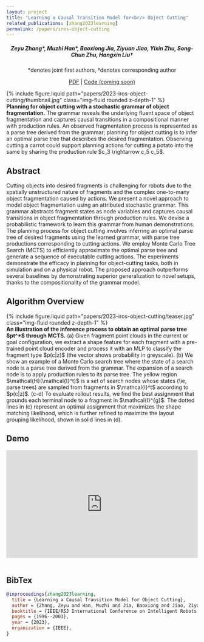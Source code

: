 ```yaml
---
layout: project
title: "Learning a Causal Transition Model for<br/> Object Cutting"
related_publications: [zhang2023learning]
permalink: /papers/iros-object-cutting
---
```


<h5 style="text-align: center;">
Zeyu Zhang*, Muzhi Han*, Baoxiong Jia, Ziyuan Jiao, Yixin Zhu, Song-Chun Zhu, Hangxin Liu†
</h5>
<p style="text-align: center;">
*denotes joint first authors, †denotes corresponding author
</p>
<p style="text-align: center;">
<a href="2023-iros-object-cutting/paper.pdf" target="_blank">PDF</a> | 
<a href="#" target="_blank">Code (coming soon)</a>
</p>

<div class="row mt-3">
    <div class="col-md-10 col-lg-8 mx-auto">
        {% include figure.liquid path="papers/2023-iros-object-cutting/thumbnail.jpg" class="img-fluid rounded z-depth-1" %}
    </div>
</div>
<div class="caption">
     <b>Planning for object cutting with a stochastic grammar of object fragmentation.</b> The grammar reveals the underlying fluent space of object fragmentation and captures causal transitions in a compositional manner with production rules. An observed fragmentation process is represented as a parse tree derived from the grammar; planning for object cutting is to infer an optimal parse tree that describes the desired fragmentation. Observing cutting a carrot could support planning actions for cutting a potato into the same by sharing the production rule $c_3 \rightarrow c_5 c_5$.
</div>

## Abstract

Cutting objects into desired fragments is challenging for robots due to the spatially unstructured nature of fragments and the complex one-to-many object fragmentation caused by actions. We present a novel approach to model object fragmentation using an attributed stochastic grammar. This grammar abstracts fragment states as node variables and captures causal transitions in object fragmentation through production rules. We devise a probabilistic framework to learn this grammar from human demonstrations. The planning process for object cutting involves inferring an optimal parse tree of desired fragments using the learned grammar, with parse tree productions corresponding to cutting actions. We employ Monte Carlo Tree Search (MCTS) to efficiently approximate the optimal parse tree and generate a sequence of executable cutting actions. The experiments demonstrate the efficacy in planning for object-cutting tasks, both in simulation and on a physical robot. The proposed approach outperforms several baselines by demonstrating superior generalization to novel setups, thanks to the compositionality of the grammar model.

## Algorithm Overview

<div class="row mt-3">
    <div class="col-sm">
        {% include figure.liquid path="papers/2023-iros-object-cutting/teaser.jpg" class="img-fluid rounded z-depth-1" %}
    </div>
</div>
<div class="caption">
     <b>An illustration of the inference process to obtain an optimal parse tree $pt^*$ through MCTS.</b> (a) Given fragment point clouds in the current or goal configuration, we extract a shape feature for each fragment with a pre-trained point cloud encoder and process it with an MLP to classify the fragment type $p(c|z)$ (the vector shows probability in greyscale). (b) We show an example of a Monte Carlo search tree where the state of a search node is a parse tree derived from the grammar. The expansion of a search node is to apply production rules to its parse tree. The yellow region $\mathcal{H}(\mathcal{I}^t)$ is a set of search nodes whose states (\ie, parse trees) are sampled from fragments in $\mathcal{I}^t$ according to $p(c|z)$. (c-d) To evaluate rollout results, we find the best assignment that grounds each terminal node to a fragment in $\mathcal{I}^{g}$. The dotted lines in (c) represent an optimal assignment that maximizes the shape matching likelihood, which is further refined to maximize the layout grouping likelihood, shown in solid lines in (d).
</div>

## Demo

<div style="padding:56.25% 0 0 0;position:relative;"><iframe src="https://player.vimeo.com/video/851269542?badge=0&amp;autopause=0&amp;player_id=0&amp;app_id=58479" frameborder="0" allow="autoplay; fullscreen; picture-in-picture; clipboard-write; encrypted-media; web-share" style="position:absolute;top:0;left:0;width:100%;height:100%;" title="[IROS 2023] Learning a Causal Transition Model for Object Cutting"></iframe></div><script src="https://player.vimeo.com/api/player.js"></script><br/>

## BibTex

```bibtex
@inproceedings{zhang2023learning,
  title = {Learning a Causal Transition Model for Object Cutting},
  author = {Zhang, Zeyu and Han, Muzhi and Jia, Baoxiong and Jiao, Ziyuan and Zhu, Yixin and Zhu, Song-Chun and Liu, Hangxin},
  booktitle = {IEEE/RSJ International Conference on Intelligent Robots and Systems (IROS)},
  pages = {1996--2003},
  year = {2023},
  organization = {IEEE},
}
```
